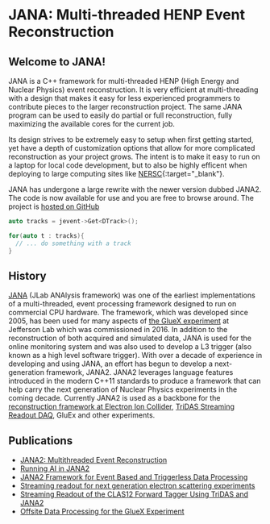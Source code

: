 
# JANA: Multi-threaded HENP Event Reconstruction


## Welcome to JANA!

JANA is a C++ framework for multi-threaded HENP (High Energy and Nuclear Physics)  event reconstruction.
It is very efficient at multi-threading with a design that makes it easy for less experienced programmers
to contribute pieces to the larger reconstruction project. The same JANA program can be used to easily
do partial or full reconstruction, fully maximizing the available cores for the current job.

Its design strives to be extremely easy to setup when first getting started, yet have a depth of customization
options that allow for more complicated reconstruction as your project grows. The intent is to make it easy to
run on a laptop for local code development, but to also be highly efficent when deploying to large computing
sites like [NERSC](http://www.nersc.gov/){:target="_blank"}.

JANA has undergone a large rewrite with the newer version dubbed JANA2. The code is now available for use
and you are free to browse around. The project is 
[hosted on GitHub](https://github.com/JeffersonLab/JANA2)

```cpp
auto tracks = jevent->Get<DTrack>();

for(auto t : tracks){
  // ... do something with a track
}
```

## History

[JANA](https://halldweb.jlab.org/DocDB/0011/001133/002/Multithreading_lawrence.pdf) (JLab ANAlysis framework) 
was one of the earliest implementations of a multi-threaded, event processing framework designed to run on commercial
CPU hardware. The framework, which was developed since 2005, has been used for many aspects of [the GlueX experiment](https://arxiv.org/abs/1911.11239)
at Jefferson Lab which was commissioned in 2016. In addition to the reconstruction of both
acquired and simulated data, JANA is used for the online monitoring system and was also used
to develop a L3 trigger (also known as a high level software trigger). With over a decade of
experience in developing and using JANA, an effort has begun to develop a next-generation
framework, JANA2. JANA2 leverages language features introduced in the modern C++11 standards
to produce a framework that can help carry the next generation of Nuclear Physics experiments
in the coming decade. Currently JANA2 is used as a backbone for the 
[reconstruction framework at Electron Ion Collider](https://github.com/eic/EICrecon), 
[TriDAS Streaming Readout DAQ](https://arxiv.org/abs/2104.11388),
GluEx and other experiments. 


## Publications

- [JANA2: Multithreaded Event Reconstruction](https://indico.cern.ch/event/708041/papers/3276151/files/9134-JANA2___ACAT2019_Proceedings.pdf)
- [Running AI in JANA2](https://indico.cern.ch/event/1238718/contributions/5431992/attachments/2691231/4670186/2023-07-27_Running-AI-in-JANA2.pdf)
- [JANA2 Framework for Event Based and Triggerless Data Processing](https://doi.org/10.1051/epjconf/202024501022)
- [Streaming readout for next generation electron scattering experiments](https://arxiv.org/abs/2202.03085)
- [Streaming Readout of the CLAS12 Forward Tagger Using TriDAS and JANA2](https://arxiv.org/abs/2104.11388)
- [Offsite Data Processing for the GlueX Experiment](https://doi.org/10.1051/epjconf/202024507037)



